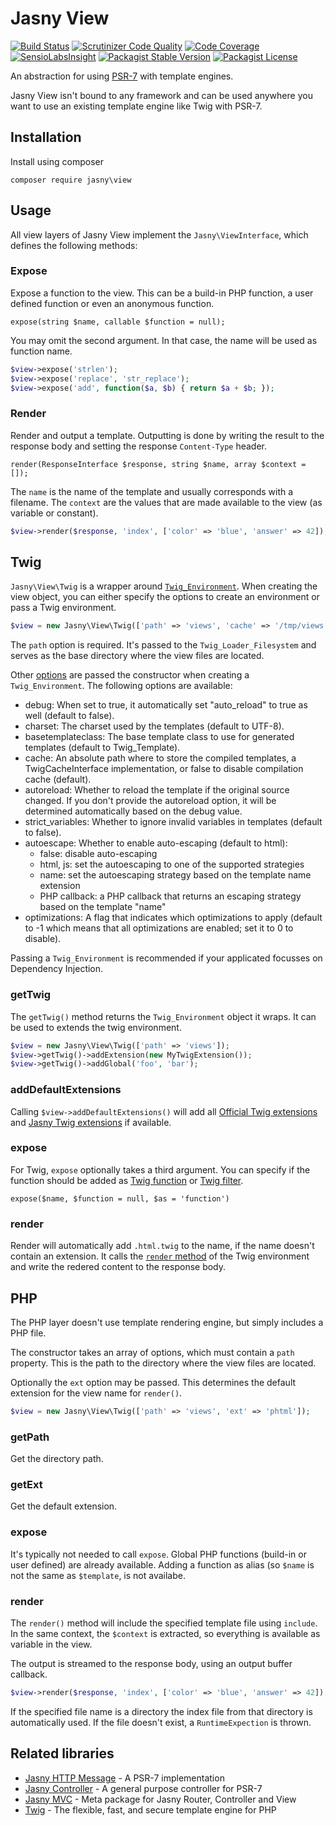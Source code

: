 Jasny View
===

[![Build Status](https://travis-ci.org/jasny/view.svg?branch=master)](https://travis-ci.org/jasny/view)
[![Scrutinizer Code Quality](https://scrutinizer-ci.com/g/jasny/view/badges/quality-score.png?b=master)](https://scrutinizer-ci.com/g/jasny/view/?branch=master)
[![Code Coverage](https://scrutinizer-ci.com/g/jasny/view/badges/coverage.png?b=master)](https://scrutinizer-ci.com/g/jasny/view/?branch=master)
[![SensioLabsInsight](https://insight.sensiolabs.com/projects/755b902c-99d8-4535-8f1e-56394460a5a9/mini.png)](https://insight.sensiolabs.com/projects/755b902c-99d8-4535-8f1e-56394460a5a9)
[![Packagist Stable Version](https://img.shields.io/packagist/v/jasny/view.svg)](https://packagist.org/packages/jasny/view)
[![Packagist License](https://img.shields.io/packagist/l/jasny/view.svg)](https://packagist.org/packages/jasny/view)

An abstraction for using [PSR-7](http://www.php-fig.org/psr/psr-7/) with template engines.

Jasny View isn't bound to any framework and can be used anywhere you want to use an existing template engine like Twig
with PSR-7.

Installation
---

Install using composer

    composer require jasny\view


Usage
---

All view layers of Jasny View implement the `Jasny\ViewInterface`, which defines the following methods:

### Expose

Expose a function to the view. This can be a build-in PHP function, a user defined function or even an anonymous
function.

    expose(string $name, callable $function = null);

You may omit the second argument. In that case, the name will be used as function name.

```php
$view->expose('strlen');
$view->expose('replace', 'str_replace');
$view->expose('add', function($a, $b) { return $a + $b; });
```

### Render

Render and output a template. Outputting is done by writing the result to the response body and setting the response
`Content-Type` header.

    render(ResponseInterface $response, string $name, array $context = []);

The `name` is the name of the template and usually corresponds with a filename. The `context` are the values that are
made available to the view (as variable or constant).


```php
$view->render($response, 'index', ['color' => 'blue', 'answer' => 42]);
```

## Twig

`Jasny\View\Twig` is a wrapper around [`Twig_Environment`](http://twig.sensiolabs.org/doc/2.x/api.html). When creating
the view object, you can either specify the options to create an environment or pass a Twig environment.

```php
$view = new Jasny\View\Twig(['path' => 'views', 'cache' => '/tmp/views']);
```

The `path` option is required. It's passed to the `Twig_Loader_Filesystem` and serves as the base directory where the
view files are located.

Other [options](http://twig.sensiolabs.org/doc/2.x/api.html#environment-options) are passed the constructor when
creating a `Twig_Environment`. The following options are available:

 * debug: When set to true, it automatically set "auto_reload" to true as well (default to false).
 * charset: The charset used by the templates (default to UTF-8).
 * basetemplateclass: The base template class to use for generated templates (default to Twig_Template).
 * cache: An absolute path where to store the compiled templates, a TwigCacheInterface implementation, or false to
   disable compilation cache (default).
 * autoreload: Whether to reload the template if the original source changed. If you don't provide the autoreload
   option, it will be determined automatically based on the debug value.
 * strict_variables: Whether to ignore invalid variables in templates (default to false).
 * autoescape: Whether to enable auto-escaping (default to html):
    * false: disable auto-escaping
    * html, js: set the autoescaping to one of the supported strategies
    * name: set the autoescaping strategy based on the template name extension
    * PHP callback: a PHP callback that returns an escaping strategy based on the template "name"
 * optimizations: A flag that indicates which optimizations to apply (default to -1 which means that all optimizations
   are enabled; set it to 0 to disable).

Passing a `Twig_Environment` is recommended if your applicated focusses on Dependency Injection.

### getTwig

The `getTwig()` method returns the `Twig_Environment` object it wraps. It can be used to extends the twig environment.

```php
$view = new Jasny\View\Twig(['path' => 'views']);
$view->getTwig()->addExtension(new MyTwigExtension());
$view->getTwig()->addGlobal('foo', 'bar');
```

### addDefaultExtensions

Calling `$view->addDefaultExtensions()` will add all [Official Twig extensions](https://github.com/twigphp/Twig-extensions)
and [Jasny Twig extensions](https://github.com/jasny/twig-extensions) if available.

### expose

For Twig, `expose` optionally takes a third argument. You can specify if the function should be added as
[Twig function](http://twig.sensiolabs.org/doc/2.x/advanced.html#functions) or [Twig filter](http://twig.sensiolabs.org/doc/2.x/advanced.html#filters).

    expose($name, $function = null, $as = 'function')

### render

Render will automatically add `.html.twig` to the name, if the name doesn't contain an extension. It calls the 
[`render` method](http://twig.sensiolabs.org/doc/2.x/api.html#rendering-templates) of the Twig environment and write the
redered content to the response body.


## PHP

The PHP layer doesn't use template rendering engine, but simply includes a PHP file.

The constructor takes an array of options, which must contain a `path` property. This is the path to the directory where
the view files are located.

Optionally the `ext` option may be passed. This determines the default extension for the view name for `render()`.

```php
$view = new Jasny\View\Twig(['path' => 'views', 'ext' => 'phtml']);
```

### getPath

Get the directory path.

### getExt

Get the default extension.

### expose

It's typically not needed to call `expose`. Global PHP functions (build-in or user defined) are already available.
Adding a function as alias (so `$name` is not the same as `$template`, is not availabe.

### render

The `render()` method will include the specified template file using `include`. In the same context, the `$context` is
extracted, so everything is available as variable in the view.

The output is streamed to the response body, using an output buffer callback.

```php
$view->render($response, 'index', ['color' => 'blue', 'answer' => 42]);
```

If the specified file name is a directory the index file from that directory is automatically used. If the file doesn't
exist, a `RuntimeExpection` is thrown.

## Related libraries

* [Jasny HTTP Message](https://github.com/jasny/http-message) - A PSR-7 implementation
* [Jasny Controller](https://github.com/jasny/controller) - A general purpose controller for PSR-7
* [Jasny MVC](https://github.com/jasny/mvc) - Meta package for Jasny Router, Controller and View
* [Twig](http://twig.sensiolabs.org/) - The flexible, fast, and secure template engine for PHP

